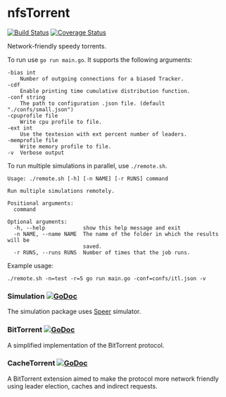 # nfsTorrent
[![Build Status](https://travis-ci.org/danalex97/Speer.svg?branch=master)](https://travis-ci.org/danalex97/nfsTorrent) [![Coverage Status](https://coveralls.io/repos/github/danalex97/nfsTorrent/badge.svg?branch=master)](https://coveralls.io/github/danalex97/nfsTorrent?branch=master)

Network-friendly speedy torrents.

To run use `go run main.go`. It supports the following arguments:
```
-bias int
  	Number of outgoing connections for a biased Tracker.
-cdf
  	Enable printing time cumulative distribution function.
-conf string
  	The path to configuration .json file. (default "./confs/small.json")
-cpuprofile file
  	Write cpu profile to file.
-ext int
  	Use the textesion with ext percent number of leaders.
-memprofile file
  	Write memory profile to file.
-v	Verbose output
```

To run multiple simulations in parallel, use `./remote.sh`.
```
Usage: ./remote.sh [-h] [-n NAME] [-r RUNS] command

Run multiple simulations remotely.

Positional arguments:
  command

Optional arguments:
  -h, --help            show this help message and exit
  -n NAME, --name NAME  The name of the folder in which the results will be
                        saved.
  -r RUNS, --runs RUNS  Number of times that the job runs.
```
Example usage:
```
./remote.sh -n=test -r=5 go run main.go -conf=confs/itl.json -v
```


### Simulation [![GoDoc](https://godoc.org/github.com/danalex97/Speer/interfaces?status.png)](https://godoc.org/github.com/danalex97/Speer/interfaces)

The simulation package uses [Speer](https://github.com/danalex97/Speer) simulator.

### BitTorrent [![GoDoc](https://godoc.org/github.com/danalex97/nfsTorrent/torrent?status.png)](https://godoc.org/github.com/danalex97/nfsTorrent/torrent)

A simplified implementation of the BitTorrent protocol.

### CacheTorrent [![GoDoc](https://godoc.org/github.com/danalex97/nfsTorrent/cache_torrent?status.png)](https://godoc.org/github.com/danalex97/nfsTorrent/cache_torrent)

A BitTorrent extension aimed to make the protocol more network friendly using leader election, caches and indirect requests.
